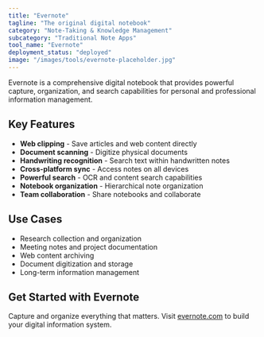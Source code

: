```yaml
---
title: "Evernote"
tagline: "The original digital notebook"
category: "Note-Taking & Knowledge Management"
subcategory: "Traditional Note Apps"
tool_name: "Evernote"
deployment_status: "deployed"
image: "/images/tools/evernote-placeholder.jpg"
---
```

Evernote is a comprehensive digital notebook that provides powerful capture, organization, and search capabilities for personal and professional information management.

## Key Features

- **Web clipping** - Save articles and web content directly
- **Document scanning** - Digitize physical documents
- **Handwriting recognition** - Search text within handwritten notes
- **Cross-platform sync** - Access notes on all devices
- **Powerful search** - OCR and content search capabilities
- **Notebook organization** - Hierarchical note organization
- **Team collaboration** - Share notebooks and collaborate

## Use Cases

- Research collection and organization
- Meeting notes and project documentation
- Web content archiving
- Document digitization and storage
- Long-term information management

## Get Started with Evernote

Capture and organize everything that matters. Visit [evernote.com](https://evernote.com) to build your digital information system.